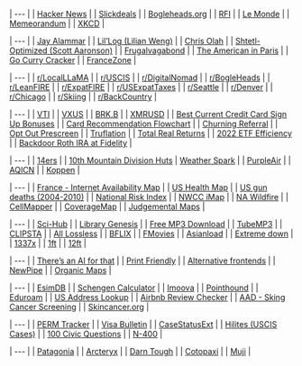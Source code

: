 | --- |
| [Hacker News](https://news.ycombinator.com/) | 
| [Slickdeals](https://slickdeals.net/) |
| [Bogleheads.org](https://bogleheads.org/) |
| [RFI](https://www.rfi.fr/en/) |
| [Le Monde](https://www.lemonde.fr/en/) |
| [Memeorandum](https://www.memeorandum.com/) |
| [XKCD](https://xkcd.com) |

| --- |
| [Jay Alammar](https://jalammar.github.io/) |
| [Lil’Log (Lilian Weng)](https://lilianweng.github.io/) |
| [Chris Olah](https://colah.github.io/) |
| [Shtetl-Optimized (Scott Aaronson)](https://scottaaronson.blog/) |
| [Frugalvagabond](https://frugalvagabond.com/) | 
| [The American in Paris](https://theamericaninparis.com/) |
| [Go Curry Cracker](https://www.gocurrycracker.com) |
| [FranceZone](https://www.francezone.com/) |

| --- |
| [r/LocalLLaMA](https://farside.link/libreddit/r/LocalLLaMA/) |
| [r/USCIS](https://farside.link/libreddit/r/uscis) |
| [r/DigitalNomad](https://farside.link/libreddit/r/digitalnomad/) |
| [r/BogleHeads](https://farside.link/libreddit/r/bogleheads) |
| [r/LeanFIRE](https://farside.link/libreddit/r/leanfire) |
| [r/ExpatFIRE](https://farside.link/libreddit/r/expatfire) |
| [r/USExpatTaxes](https://farside.link/libreddit/r/usexpattaxes) |
| [r/Seattle](https://farside.link/libreddit/r/seattle) | 
| [r/Denver](https://farside.link/libreddit/r/denver) |
| [r/Chicago](https://farside.link/libreddit/r/chicago) |
| [r/Skiing](https://farside.link/libreddit/r/skiing) |
| [r/BackCountry](https://farside.link/libreddit/r/backcountry) |

| --- |
| [VTI](https://www.tradingview.com/chart/?symbol=AMEX%3AVTI) |
| [VXUS](https://www.tradingview.com/chart/?symbol=NASDAQ%3AVXUS) |
| [BRK.B](https://www.tradingview.com/chart/?symbol=NYSE%3ABRK.B) |
| [XMRUSD](https://www.tradingview.com/chart/?symbol=BYBIT%3AXMRUSDT.P) |
| [Best Current Credit Card Sign Up Bonuses](https://www.doctorofcredit.com/best-current-credit-card-sign-bonuses/#Recent_Changes) |
| [Card Recommendation Flowchart](https://m16p-churning.s3.us-east-2.amazonaws.com/Card+Recommendation+Flowchart+Latest.html) |
| [Churning Referral](https://churning.rankt.com/referrals/) |
| [Opt Out Prescreen](https://www.optoutprescreen.com/) |
| [Truflation](https://truflation.com/) |
| [Total Real Returns](https://totalrealreturns.com/s/USDOLLAR,BRK-B,VTI,VXUS,SGOV?start=2022-01-01) |
| [2022 ETF Efficiency](https://docs.google.com/spreadsheets/u/0/d/1owatGsAWQ3Ep60lo25cpLaj7LoH-FtPSXxNPwGuAMk8/htmlview#gid=437441803) |
| [Backdoor Roth IRA at Fidelity](https://www.whitecoatinvestor.com/how-to-do-a-backdoor-roth-ira-at-fidelity/) |

| --- |
| [14ers](https://www.14ers.com/) |
| [10th Mountain Division Huts](https://huts.org/)
| [Weather Spark](https://weatherspark.com) |
| [PurpleAir](https://map.purpleair.com/) |
| [AQICN](https://aqicn.org/map/northamerica/) |
| [Koppen](https://www.gloh2o.org/koppen) |

| --- |
| [France - Internet Availability Map](https://cartefibre.arcep.fr/index.html) |
| [US Health Map](https://vizhub.healthdata.org/subnational/usa) |
| [US gun deaths (2004-2010)](https://projects.oregonlive.com/ucc-shooting/gun-deaths) |
| [National Risk Index](https://hazards.fema.gov/nri/map) |
| [NWCC iMap](https://nwcc-apps.sc.egov.usda.gov/imap) |
| [NA Wildfire](https://lens.pathandfocus.com/?latitude=37.83&longitude=-92.71&zoom=4) |
| [CellMapper](https://www.cellmapper.net) |
| [CoverageMap](https://coveragemap.com) |
| [Judgemental Maps](https://judgmentalmaps.com) |

| --- |
| [Sci-Hub](https://sci-hub.se/) |
| [Library Genesis](http://libgen.rs/) |
| [Free MP3 Download](https://free-mp3-download.net/) |
| [TubeMP3](https://tubemp3.to) |
| [CLIPSTA](https://clipsta.us.to) |
| [All Lossless](https://alllossless.net) |
| [BFLIX](https://web.bflix.to/home) |
| [FMovies](https://fmoviesz.to/home) |
| [Asianload](https://asianembed.io/) |
| [Extreme down](https://www.extreme-down.moe) |
| [1337x](https://1337x.to/) |
| [1ft](https://1ft.io/) |
| [12ft](https://12ft.io/) |

| --- |
| [There’s an AI for that](https://theresanaiforthat.com/alphabetical/) |
| [Print Friendly](https://www.printfriendly.com) |
| [Alternative frontends](https://farside.link/) |
| [NewPipe](https://github.com/TeamNewPipe/NewPipe/releases) |
| [Organic Maps](https://organicmaps.app/) |

| --- |
| [EsimDB](https://esimdb.com) |
| [Schengen Calculator](https://schengenareacalculator.com/) |
| [Imoova](https://imoova.com/) |
| [Pointhound](https://www.pointhound.com/) |
| [Eduroam](https://www.lan.kth.se/eduroam/phones/phones_mobile_guide.html) |
| [US Address Lookup](https://firstlogic.com/tools/verify-address) |
| [Airbnb Review Checker](https://checkout.reviews) |
| [AAD - Sking Cancer Screening](https://www.aad.org/public/public-health/skin-cancer-screenings/find-a-screening) |
| [Skincancer.org](https://www.skincancer.org/early-detection/destination-healthy-skin/schedule/) |

| --- |
| [PERM Tracker](https://permtimeline.com/) |
| [Visa Bulletin](https://travel.state.gov/content/travel/en/legal/visa-law0/visa-bulletin.html) |
| [CaseStatusExt](https://www.casestatusext.com/) |
| [Hilites (USCIS Cases)](https://hilites.today/dashboard/MSC_LB/I-485) |
| [100 Civic Questions](https://www.uscis.gov/citizenship/find-study-materials-and-resources/study-for-the-test/100-civics-questions-and-answers-with-mp3-audio-english-version) |
| [N-400](https://www.uscis.gov/n-400) |

| --- |
| [Patagonia](https://www.patagonia.com/product/black-hole-mini-mlc-convertible-backpack-30-liters/195699286993.html) |
| [Arcteryx](https://arcteryx.com/) |
| [Darn Tough](https://darntough.com/collections/tactical-socks/products/unisex-merino-wool-t4093-tactical-quarter-lightweight-tactical-socks) |
| [Cotopaxi](https://www.cotopaxi.com/products/paseo-travel-pocket-t-shirt-mens) |
| [Muji](https://www.muji.us/products/mens-lyocell-front-open-boxer-brief-fag3822a) |
